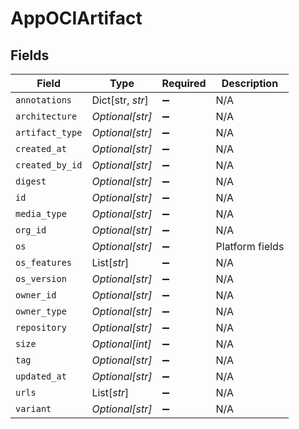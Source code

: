 # AppOCIArtifact


## Fields

| Field              | Type               | Required           | Description        |
| ------------------ | ------------------ | ------------------ | ------------------ |
| `annotations`      | Dict[str, *str*]   | :heavy_minus_sign: | N/A                |
| `architecture`     | *Optional[str]*    | :heavy_minus_sign: | N/A                |
| `artifact_type`    | *Optional[str]*    | :heavy_minus_sign: | N/A                |
| `created_at`       | *Optional[str]*    | :heavy_minus_sign: | N/A                |
| `created_by_id`    | *Optional[str]*    | :heavy_minus_sign: | N/A                |
| `digest`           | *Optional[str]*    | :heavy_minus_sign: | N/A                |
| `id`               | *Optional[str]*    | :heavy_minus_sign: | N/A                |
| `media_type`       | *Optional[str]*    | :heavy_minus_sign: | N/A                |
| `org_id`           | *Optional[str]*    | :heavy_minus_sign: | N/A                |
| `os`               | *Optional[str]*    | :heavy_minus_sign: | Platform fields    |
| `os_features`      | List[*str*]        | :heavy_minus_sign: | N/A                |
| `os_version`       | *Optional[str]*    | :heavy_minus_sign: | N/A                |
| `owner_id`         | *Optional[str]*    | :heavy_minus_sign: | N/A                |
| `owner_type`       | *Optional[str]*    | :heavy_minus_sign: | N/A                |
| `repository`       | *Optional[str]*    | :heavy_minus_sign: | N/A                |
| `size`             | *Optional[int]*    | :heavy_minus_sign: | N/A                |
| `tag`              | *Optional[str]*    | :heavy_minus_sign: | N/A                |
| `updated_at`       | *Optional[str]*    | :heavy_minus_sign: | N/A                |
| `urls`             | List[*str*]        | :heavy_minus_sign: | N/A                |
| `variant`          | *Optional[str]*    | :heavy_minus_sign: | N/A                |